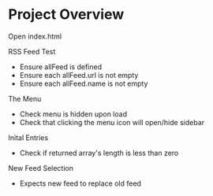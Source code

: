 # Project Overview

Open index.html

RSS Feed Test
- Ensure allFeed is defined
- Ensure each allFeed.url is not empty
- Ensure each allFeed.name is not empty 

The Menu
- Check menu is hidden upon load
- Check that clicking the menu icon will open/hide sidebar

Inital Entries
- Check if returned array's length is less than zero

New Feed Selection
- Expects new feed to replace old feed